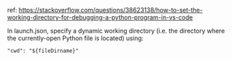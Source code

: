ref: https://stackoverflow.com/questions/38623138/how-to-set-the-working-directory-for-debugging-a-python-program-in-vs-code

In launch.json, specify a dynamic working directory (i.e. the directory where the currently-open Python file is located) using:

```
"cwd": "${fileDirname}"
```

